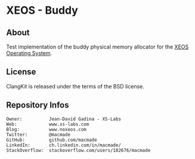 XEOS - Buddy
============

About
-----

Test implementation of the buddy physical memory allocator for the [XEOS Operating System](http://www.xs-labs.com/en/projects/xeos/).

License
-------

ClangKit is released under the terms of the BSD license.

Repository Infos
----------------

    Owner:			Jean-David Gadina - XS-Labs
    Web:			www.xs-labs.com
    Blog:			www.noxeos.com
    Twitter:		@macmade
    GitHub:			github.com/macmade
    LinkedIn:		ch.linkedin.com/in/macmade/
    StackOverflow:	stackoverflow.com/users/182676/macmade

